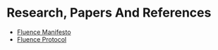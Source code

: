# Research, Papers And References

* [Fluence Manifesto](https://fluence.network/manifesto.html)
* [Fluence Protocol](https://github.com/fluencelabs/rfcs/blob/main/0-overview.md)
